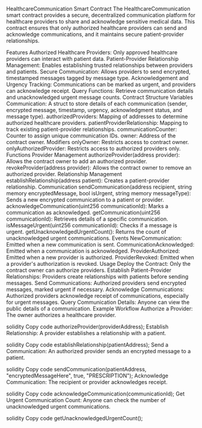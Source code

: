 HealthcareCommunication Smart Contract
The HealthcareCommunication smart contract provides a secure, decentralized communication platform for healthcare providers to share and acknowledge sensitive medical data. This contract ensures that only authorized healthcare providers can send and acknowledge communications, and it maintains secure patient-provider relationships.

Features
Authorized Healthcare Providers: Only approved healthcare providers can interact with patient data.
Patient-Provider Relationship Management: Enables establishing trusted relationships between providers and patients.
Secure Communication: Allows providers to send encrypted, timestamped messages tagged by message type.
Acknowledgement and Urgency Tracking: Communications can be marked as urgent, and providers can acknowledge receipt.
Query Functions: Retrieve communication details and unacknowledged urgent message counts.
Contract Structure
Variables
Communication: A struct to store details of each communication (sender, encrypted message, timestamp, urgency, acknowledgment status, and message type).
authorizedProviders: Mapping of addresses to determine authorized healthcare providers.
patientProviderRelationship: Mapping to track existing patient-provider relationships.
communicationCounter: Counter to assign unique communication IDs.
owner: Address of the contract owner.
Modifiers
onlyOwner: Restricts access to contract owner.
onlyAuthorizedProvider: Restricts access to authorized providers only.
Functions
Provider Management
authorizeProvider(address provider): Allows the contract owner to add an authorized provider.
revokeProvider(address provider): Allows the contract owner to remove an authorized provider.
Relationship Management
establishRelationship(address patient): Creates a patient-provider relationship.
Communication
sendCommunication(address recipient, string memory encryptedMessage, bool isUrgent, string memory messageType): Sends a new encrypted communication to a patient or provider.
acknowledgeCommunication(uint256 communicationId): Marks a communication as acknowledged.
getCommunication(uint256 communicationId): Retrieves details of a specific communication.
isMessageUrgent(uint256 communicationId): Checks if a message is urgent.
getUnacknowledgedUrgentCount(): Returns the count of unacknowledged urgent communications.
Events
NewCommunication: Emitted when a new communication is sent.
CommunicationAcknowledged: Emitted when a communication is acknowledged.
ProviderAuthorized: Emitted when a new provider is authorized.
ProviderRevoked: Emitted when a provider's authorization is revoked.
Usage
Deploy the Contract: Only the contract owner can authorize providers.
Establish Patient-Provider Relationships: Providers create relationships with patients before sending messages.
Send Communications: Authorized providers send encrypted messages, marked urgent if necessary.
Acknowledge Communications: Authorized providers acknowledge receipt of communications, especially for urgent messages.
Query Communication Details: Anyone can view the public details of a communication.
Example Workflow
Authorize a Provider: The owner authorizes a healthcare provider.

solidity
Copy code
authorizeProvider(providerAddress);
Establish Relationship: A provider establishes a relationship with a patient.

solidity
Copy code
establishRelationship(patientAddress);
Send a Communication: An authorized provider sends an encrypted message to a patient.

solidity
Copy code
sendCommunication(patientAddress, "encryptedMessageHere", true, "PRESCRIPTION");
Acknowledge Communication: The recipient or provider acknowledges receipt.

solidity
Copy code
acknowledgeCommunication(communicationId);
Get Urgent Communication Count: Anyone can check the number of unacknowledged urgent communications.

solidity
Copy code
getUnacknowledgedUrgentCount();
